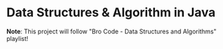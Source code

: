 # Data Structures & Algorithm in Java

**Note**: This project will follow "Bro Code - Data Structures and Algorithms" playlist!
